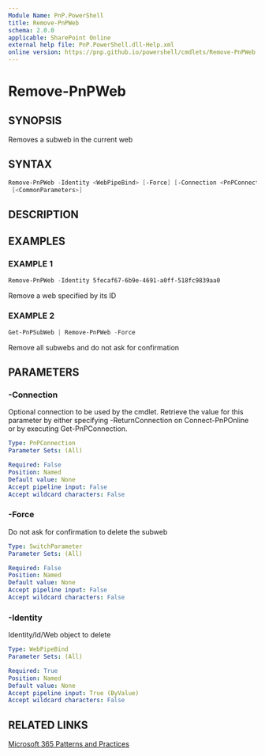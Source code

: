 ```yaml
---
Module Name: PnP.PowerShell
title: Remove-PnPWeb
schema: 2.0.0
applicable: SharePoint Online
external help file: PnP.PowerShell.dll-Help.xml
online version: https://pnp.github.io/powershell/cmdlets/Remove-PnPWeb.html
---
```


# Remove-PnPWeb

## SYNOPSIS

Removes a subweb in the current web

## SYNTAX

```powershell
Remove-PnPWeb -Identity <WebPipeBind> [-Force] [-Connection <PnPConnection>]
 [<CommonParameters>]
```

## DESCRIPTION

## EXAMPLES

### EXAMPLE 1

```powershell
Remove-PnPWeb -Identity 5fecaf67-6b9e-4691-a0ff-518fc9839aa0
```

Remove a web specified by its ID

### EXAMPLE 2

```powershell
Get-PnPSubWeb | Remove-PnPWeb -Force
```

Remove all subwebs and do not ask for confirmation

## PARAMETERS

### -Connection

Optional connection to be used by the cmdlet. Retrieve the value for this parameter by either specifying -ReturnConnection on Connect-PnPOnline or by executing Get-PnPConnection.

```yaml
Type: PnPConnection
Parameter Sets: (All)

Required: False
Position: Named
Default value: None
Accept pipeline input: False
Accept wildcard characters: False
```

### -Force

Do not ask for confirmation to delete the subweb

```yaml
Type: SwitchParameter
Parameter Sets: (All)

Required: False
Position: Named
Default value: None
Accept pipeline input: False
Accept wildcard characters: False
```

### -Identity

Identity/Id/Web object to delete

```yaml
Type: WebPipeBind
Parameter Sets: (All)

Required: True
Position: Named
Default value: None
Accept pipeline input: True (ByValue)
Accept wildcard characters: False
```

## RELATED LINKS

[Microsoft 365 Patterns and Practices](https://aka.ms/m365pnp)
